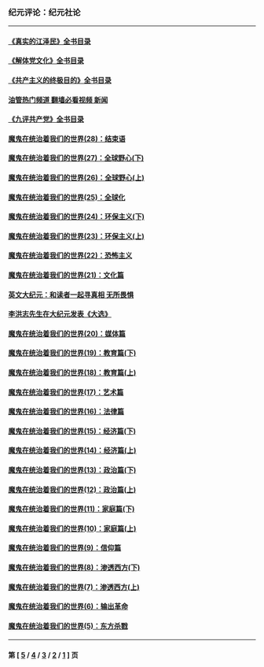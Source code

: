 ### 纪元评论：纪元社论
---
#### [《真实的江泽民》全书目录](../../pages/nsc422/n13721399.md?12280330) 
#### [《解体党文化》全书目录](../../pages/nsc422/n13721157.md?12280330) 
#### [《共产主义的终极目的》全书目录](../../pages/nsc422/n13721048.md?12280330) 
#### [油管热门频道 翻墙必看视频 新闻](ok?12280330)
#### [《九评共产党》全书目录](../../pages/nsc422/n13708085.md?12280330) 
#### [魔鬼在统治着我们的世界(28)：结束语](../../pages/nsc422/n10936246.md?12280330) 
#### [魔鬼在统治着我们的世界(27)：全球野心(下)](../../pages/nsc422/n10928319.md?12280330) 
#### [魔鬼在统治着我们的世界(26)：全球野心(上)](../../pages/nsc422/n10900318.md?12280330) 
#### [魔鬼在统治着我们的世界(25)：全球化](../../pages/nsc422/n10788205.md?12280330) 
#### [魔鬼在统治着我们的世界(24)：环保主义(下)](../../pages/nsc422/n10695307.md?12280330) 
#### [魔鬼在统治着我们的世界(23)：环保主义(上)](../../pages/nsc422/n10688613.md?12280330) 
#### [魔鬼在统治着我们的世界(22)：恐怖主义](../../pages/nsc422/n10614727.md?12280330) 
#### [魔鬼在统治着我们的世界(21)：文化篇](../../pages/nsc422/n10597706.md?12280330) 
#### [英文大纪元：和读者一起寻真相 无所畏惧](../../pages/nsc422/n12542027.md?12280330) 
#### [李洪志先生在大纪元发表《大选》](../../pages/nsc422/n12534746.md?12280330) 
#### [魔鬼在统治着我们的世界(20)：媒体篇](../../pages/nsc422/n10586579.md?12280330) 
#### [魔鬼在统治着我们的世界(19)：教育篇(下)](../../pages/nsc422/n10564808.md?12280330) 
#### [魔鬼在统治着我们的世界(18)：教育篇(上)](../../pages/nsc422/n10526970.md?12280330) 
#### [魔鬼在统治着我们的世界(17)：艺术篇](../../pages/nsc422/n10499093.md?12280330) 
#### [魔鬼在统治着我们的世界(16)：法律篇](../../pages/nsc422/n10485969.md?12280330) 
#### [魔鬼在统治着我们的世界(15)：经济篇(下)](../../pages/nsc422/n10469975.md?12280330) 
#### [魔鬼在统治着我们的世界(14)：经济篇(上)](../../pages/nsc422/n10457370.md?12280330) 
#### [魔鬼在统治着我们的世界(13)：政治篇(下)](../../pages/nsc422/n10448270.md?12280330) 
#### [魔鬼在统治着我们的世界(12)：政治篇(上)](../../pages/nsc422/n10444576.md?12280330) 
#### [魔鬼在统治着我们的世界(11)：家庭篇(下)](../../pages/nsc422/n10440961.md?12280330) 
#### [魔鬼在统治着我们的世界(10)：家庭篇(上)](../../pages/nsc422/n10435448.md?12280330) 
#### [魔鬼在统治着我们的世界(9)：信仰篇](../../pages/nsc422/n10432159.md?12280330) 
#### [魔鬼在统治着我们的世界(8)：渗透西方(下)](../../pages/nsc422/n10429603.md?12280330) 
#### [魔鬼在统治着我们的世界(7)：渗透西方(上)](../../pages/nsc422/n10426013.md?12280330) 
#### [魔鬼在统治着我们的世界(6)：输出革命](../../pages/nsc422/n10421536.md?12280330) 
#### [魔鬼在统治着我们的世界(5)：东方杀戮](../../pages/nsc422/n10417707.md?12280330) 

---
#### 第 [ [5](./5.md?12280330) / [4](./4.md?12280330) / [3](./3.md?12280330) / [2](./2.md?12280330) / [1](./1.md?12280330) ] 页
